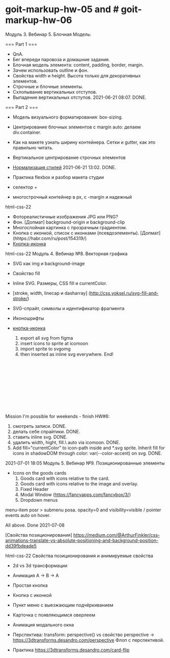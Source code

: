 # goit-markup-hw-05 and # goit-markup-hw-06

Модуль 3. Вебинар 5. Блочная Модель:

=== Part 1 ===

- QnA.
- Бег впереди паровоза и домашние задания.
- Блочная модель элемента: content, padding, border, margin.
- Зачем использовать outline и фон.
- Свойства width и height. Высота только для декоративных элементов.
- Строчные и блочные элементы.
- Схлопывание вертикальных отступов.
- Выпадение вертикальных отступов. 2021-06-21 08:07. DONE.

=== Part 2 ===

- Модель визуального форматирования: box-sizing.
- Центрирование блочных элементов с margin auto: делаем div.container.
- Как на макете узнать ширину контейнера. Сетки и gutter, как это правильно читать.
- Вертикальное центрирование строчных элементов
- [Нормализация стилей](https://github.com/sindresorhus/modern-normalize) 2021-06-21 13:02. DONE.

- Практика flexbox и разбор макета студии
- селектор +
- многострочный контейнер в px, с -margin и надежный

html-css-22

- Фотореалистичные изображения JPG или PNG?
- Фон. [Допмат] background-origin и background-clip
- Многослойная картинка с прозрачным градиентом.
- Кнопка с иконкой, список с иконками (псевдоэлементы). [Допмат] (hhtps://habr.com/ru/post/154319/)
- [Кнопка-иконка](https://moderncss.dev/icon-button-css-styling-guide/)

html-css-22 Модуль 4. Вебинар №8. Векторная графика

- SVG как img и background-image
- Свойство fill
- Inline SVG. Размеры, CSS fill и currentColor.
- [stroke, width, linecap и dasharray] (http://css.yoksel.ru/svg-fill-and-stroke/)
- SVG-спрайт, символы и идентификатор фрагмента
- Иконошрифты
- [кнопка-иконка](https://moderncss.dev/icon-button-css-styling-guide/)

  1. export all svg from figma
  2. insert icons to sprite at icomoon
  3. import sprite to svgomg
  4. then inserted as inline svg everywhere. End!

<svg>
  <use href="https://sprite.svg#fragment"></use>
</svg>

Mission I'm possible for weekends - finish HW#6:

1. смотреть записи. DONE.
2. делать себе спрайтики. DONE.
3. ставить inline svg. DONE.
4. удалить width, hight, fill.\ auto via icomoon. DONE.
5. Add fill="currentColor" to icon-path inside and \*.svg sprite. Inherit fill for icons in
   shadowDOM through color: var(--color-accent) on svg. DONE.

<!--
backrgound-position: x смещение-x y смещение-y
backrgound-position: right 30px bottom 20px;
 -->
<!--
href="./contacts.html"
https://www.google.com"
https://developer.mozilla.org/ru/docs/web/css
https://stackoverflow.com/questions/tagged/css
-->

2021-07-01 18:05 Модуль 5. Вебинар №9. Позиционированные элементы

- Icons on the goods cards
  1. Goods card with icons relative to the card.
  2. Goods card with icons relative to the image and overlay.
  3. Fixed Header
  <!--
    <script>
      const { height: pageHeaderHeight } = document
      .querySelector(".page-header")
      .getBoundingClientRect();
      document.body.style
      .paddingTop = "${pageHeaderHeight}px";
    </script>
  -->
  4. Modal Window (https://fancyapps.com/fancybox/3/)
  5. Dropdown menus

menu-item posr > submenu posa. opacity=0 and visibility=visible / pointer events auto on hover.

All above. Done 2021-07-08

[Свойства позиционирования]
https://medium.com/@ArthurFinkler/css-animations-translate-vs-absolute-positioning-and-background-position-dd39fbdeade5

html-css-22 Свойства позиционирования и анимируемые свойства
- 2d vs 3d трансформации
- Анимация A -> B -> A
- Простая кнопка
- Кнопка c иконкой
- Пункт меню с выезжающим подчёркиванием
- Карточка с появляющимся оверлеем
- Анимация модального окна
- Перспектива: transform: perspective() vs свойство perspective ->
https://3dtransforms.desandro.com/perspective Флоп с перспективой.

- Практика https://3dtransforms.desandro.com/card-flip
